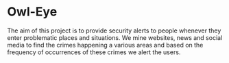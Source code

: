 # Owl-Eye
The aim of this project is to provide security alerts to people whenever they enter problematic places and situations. We mine websites, news and social media to find the crimes happening a various areas and based on the frequency of occurrences of these crimes we alert the users.
